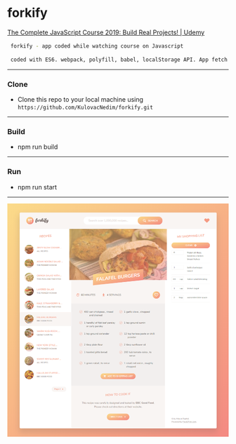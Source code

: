# forkify 

[The Complete JavaScript Course 2019: Build Real Projects! | Udemy](https://www.udemy.com/the-complete-javascript-course/)


```bash
 forkify - app coded while watching course on Javascript
```

```bash
 coded with ES6. webpack, polyfill, babel, localStorage API. App fetch data from food2fork.com API.
```

---

### Clone

- Clone this repo to your local machine using `https://github.com/KulovacNedim/forkify.git`

---

### Build

- npm run build

---

### Run

- npm run start

---

<img src="forkify.png" title="FVCproductions" alt="pic.png">
